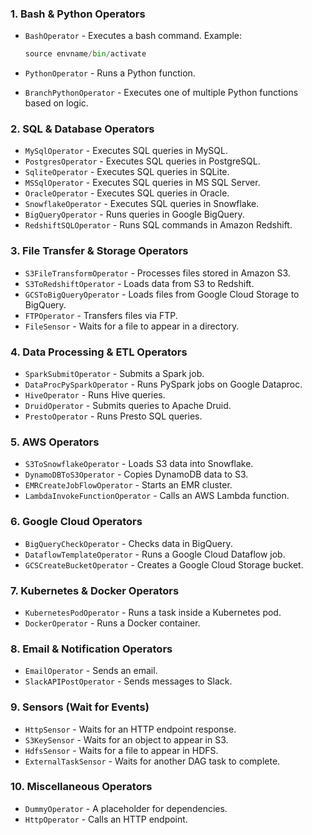 ### **1. Bash & Python Operators**

- `BashOperator` - Executes a bash command.
  Example:
  
  ```python 
  source envname/bin/activate
  ```
  
- `PythonOperator` - Runs a Python function.
- `BranchPythonOperator` - Executes one of multiple Python functions based on logic.

### **2. SQL & Database Operators**
- `MySqlOperator` - Executes SQL queries in MySQL.
- `PostgresOperator` - Executes SQL queries in PostgreSQL.
- `SqliteOperator` - Executes SQL queries in SQLite.
- `MSSqlOperator` - Executes SQL queries in MS SQL Server.
- `OracleOperator` - Executes SQL queries in Oracle.
- `SnowflakeOperator` - Executes SQL queries in Snowflake.
- `BigQueryOperator` - Runs queries in Google BigQuery.
- `RedshiftSQLOperator` - Runs SQL commands in Amazon Redshift.

### **3. File Transfer & Storage Operators**
- `S3FileTransformOperator` - Processes files stored in Amazon S3.
- `S3ToRedshiftOperator` - Loads data from S3 to Redshift.
- `GCSToBigQueryOperator` - Loads files from Google Cloud Storage to BigQuery.
- `FTPOperator` - Transfers files via FTP.
- `FileSensor` - Waits for a file to appear in a directory.

### **4. Data Processing & ETL Operators**
- `SparkSubmitOperator` - Submits a Spark job.
- `DataProcPySparkOperator` - Runs PySpark jobs on Google Dataproc.
- `HiveOperator` - Runs Hive queries.
- `DruidOperator` - Submits queries to Apache Druid.
- `PrestoOperator` - Runs Presto SQL queries.

### **5. AWS Operators**
- `S3ToSnowflakeOperator` - Loads S3 data into Snowflake.
- `DynamoDBToS3Operator` - Copies DynamoDB data to S3.
- `EMRCreateJobFlowOperator` - Starts an EMR cluster.
- `LambdaInvokeFunctionOperator` - Calls an AWS Lambda function.

### **6. Google Cloud Operators**
- `BigQueryCheckOperator` - Checks data in BigQuery.
- `DataflowTemplateOperator` - Runs a Google Cloud Dataflow job.
- `GCSCreateBucketOperator` - Creates a Google Cloud Storage bucket.

### **7. Kubernetes & Docker Operators**
- `KubernetesPodOperator` - Runs a task inside a Kubernetes pod.
- `DockerOperator` - Runs a Docker container.

### **8. Email & Notification Operators**
- `EmailOperator` - Sends an email.
- `SlackAPIPostOperator` - Sends messages to Slack.

### **9. Sensors (Wait for Events)**
- `HttpSensor` - Waits for an HTTP endpoint response.
- `S3KeySensor` - Waits for an object to appear in S3.
- `HdfsSensor` - Waits for a file to appear in HDFS.
- `ExternalTaskSensor` - Waits for another DAG task to complete.

### **10. Miscellaneous Operators**
- `DummyOperator` - A placeholder for dependencies.
- `HttpOperator` - Calls an HTTP endpoint.
